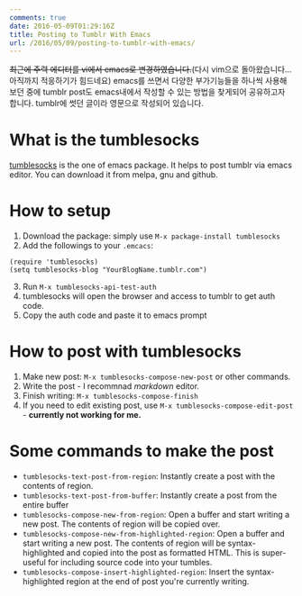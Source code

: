 ```yaml
---
comments: true
date: 2016-05-09T01:29:16Z
title: Posting to Tumblr With Emacs
url: /2016/05/09/posting-to-tumblr-with-emacs/
---
```


~~최근에 주력 에디터를 vi에서 emacs로 변경하였습니다.~~(다시 vim으로 돌아왔습니다... 아직까지 적응하기가 힘드네요) emacs를 쓰면서 다양한 부가기능들을 하나씩 사용해보던 중에 tumblr post도 emacs내에서 작성할 수 있는 방법을 찾게되어 공유하고자 합니다. tumblr에 썻던 글이라 영문으로 작성되어 있습니다.

# What is the tumblesocks

[tumblesocks](https://github.com/gcr/tumblesocks) is the one of emacs package. It helps to post tumblr via emacs editor. You can download it from melpa, gnu and github.

# How to setup

1. Download the package: simply use `M-x package-install tumblesocks`
2. Add the followings to your `.emcacs`:
<pre><code>(require 'tumblesocks)
(setq tumblesocks-blog "YourBlogName.tumblr.com")</code></pre>
3. Run `M-x tumblesocks-api-test-auth`
4. tumblesocks will open the browser and access to tumblr to get auth code.
5. Copy the auth code and paste it to emacs prompt

# How to post with tumblesocks

1. Make new post: `M-x tumblesocks-compose-new-post` or other commands.
2. Write the post - I recommnad *markdown* editor.
3. Finish writing: `M-x tumblesocks-compose-finish`
4. If you need to edit existing post, use `M-x tumblesocks-compose-edit-post` - **currently not working for me.**

# Some commands to make the post

* `tumblesocks-text-post-from-region`: Instantly create a post with the contents of region.
* `tumblesocks-text-post-from-buffer`: Instantly create a post from the entire buffer
* `tumblesocks-compose-new-from-region`: Open a buffer and start writing a new post. The contents of region will be copied over.
* `tumblesocks-compose-new-from-highlighted-region`: Open a buffer and start writing a new post. The contents of region will be syntax-highlighted and copied into the post as formatted HTML. This is super-useful for including source code into your tumbles.
* `tumblesocks-compose-insert-highlighted-region`: Insert the syntax-highlighted region at the end of post you're currently writing.
